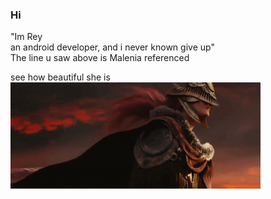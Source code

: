 ### Hi

"Im Rey <br>
an android developer, and i never known give up" <br>
The line u saw above is Malenia referenced<br>

see how beautiful she is<br>
<img align="center" alt="Coding" width="400" src="malenia.gif">



<!--
**tarnishedrey/tarnishedrey** is a ✨ _special_ ✨ repository because its `README.md` (this file) appears on your GitHub profile.

Here are some ideas to get you started:

- 🔭 I’m currently working on ...
- 🌱 I’m currently learning ...
- 👯 I’m looking to collaborate on ...
- 🤔 I’m looking for help with ...
- 💬 Ask me about ...
- 📫 How to reach me: ...
- 😄 Pronouns: ...
- ⚡ Fun fact: ...
-->
